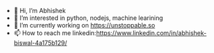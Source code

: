 - 👋 Hi, I’m Abhishek
- 👀 I’m interested in python, nodejs, machine learining
- 🌱 I’m currently working on https://unstoppable.so
- 📫 How to reach me 
     linkedin:https://www.linkedin.com/in/abhishek-biswal-4a175b129/

<!---
abhi0987/abhi0987 is a ✨ special ✨ repository because its `README.md` (this file) appears on your GitHub profile.
You can click the Preview link to take a look at your changes.
--->
